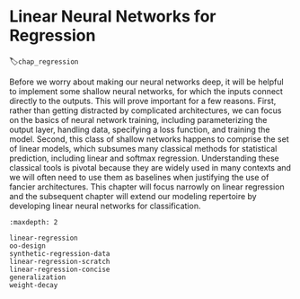 # Linear Neural Networks for Regression
:label:`chap_regression`

Before we worry about making our neural networks deep,
it will be helpful to implement some shallow neural networks,
for which the inputs connect directly to the outputs.
This will prove important for a few reasons.
First, rather than getting distracted by complicated architectures,
we can focus on the basics of neural network training,
including parameterizing the output layer, handling data,
specifying a loss function, and training the model.
Second, this class of shallow networks happens
to comprise the set of linear models,
which subsumes many classical methods for statistical prediction,
including linear and softmax regression.
Understanding these classical tools is pivotal
because they are widely used in many contexts
and we will often need to use them as baselines
when justifying the use of fancier architectures.
This chapter will focus narrowly on linear regression
and the subsequent chapter will extend our modeling repertoire
by developing linear neural networks for classification.

```toc
:maxdepth: 2

linear-regression
oo-design
synthetic-regression-data
linear-regression-scratch
linear-regression-concise
generalization
weight-decay
```

